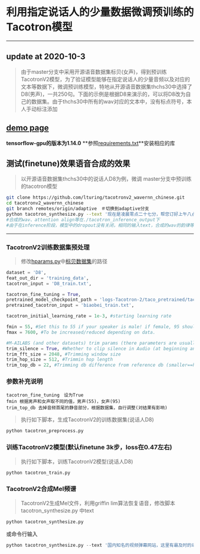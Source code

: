 # 利用指定说话人的少量数据微调预训练的Tacotron模型
---------------------------
**update at 2020-10-3**
----------------------------

> 由于master分支中采用开源语音数据集标贝(女声)，得到预训练TacotronV2模型，为了验证模型能够在指定说话人的少量音频以及对应的文本等数据下，微调预训练模型，特地从开源语音数据集thchs30中选择了D8(男声)，一共250句。下面的示例是根据D8来演示的，可以将D8改为自己的数据集。由于thchs30中所有的wav对应的文本中，没有标点符号，本人手动标注添加

## **[demo page](https://lturing.github.io/tacotronv2_wavernn_chinese/)**

**tensorflow-gpu的版本为1.14.0**
**参照[requirements.txt](https://github.com/lturing/tacotronv2_wavernn_chinese/blob/master/requirements.txt)**安装相应的库 

## 测试(finetune)效果语音合成的效果  
> 以开源语音数据集thchs30中的说话人D8为例，微调 master分支中预训练的tacotron模型

```bash
git clone https://github.com/lturing/tacotronv2_wavernn_chinese.git
cd tacotronv2_wavernn_chinese
git branch remotes/origin/adaptive　＃切换到adaptive分支
python tacotron_synthesize.py --text '现在是凌晨零点二十七分，帮您订好上午八点的闹钟。'
#合成的wav、attention align等在./tacotron_inference_output下
#由于在inference阶段，模型中的dropout没有关闭，相同的输入text，合成的wav的韵律等有轻微的不同
```

------------------------------


### TacotronV2训练数据集预处理
> 修改[hparams.py](https://github.com/lturing/tacotronv2_wavernn_chinese/blob/master/tacotron_hparams.py)中[标贝数据集](https://www.data-baker.com/open_source.html)的路径
```python
dataset = 'D8',
feat_out_dir = 'training_data',
tacotron_input = 'D8_train.txt',

tacotron_fine_tuning = True, 
pretrained_model_checkpoint_path = 'logs-Tacotron-2/taco_pretrained/tacotron_model.ckpt-206500',
pretrained_tacotron_input = 'biaobei_train.txt',

tacotron_initial_learning_rate = 1e-3, #starting learning rate

fmin = 55, #Set this to 55 if your speaker is male! if female, 95 should help taking off noise. (To test depending on dataset. Pitch info: male~[65, 260], female~[100, 525])
fmax = 7600, #To be increased/reduced depending on data.

#M-AILABS (and other datasets) trim params (there parameters are usually correct for any data, but definitely must be tuned for specific speakers)
trim_silence = True, #Whether to clip silence in Audio (at beginning and end of audio only, not the middle)
trim_fft_size = 2048, #Trimming window size
trim_hop_size = 512, #Trimmin hop length
trim_top_db = 22, #Trimming db difference from reference db (smaller==harder trim.)

```
### 参数补充说明
```
tacotron_fine_tuning　设为True
fmin 根据男声和女声取不同的值，男声(55)，女声(95)
trim_top_db 去掉音频首尾的静音部分，根据数据集，自行调整(对结果有影响)
```

> 执行如下脚本，生成TacotronV2的训练数据集(说话人D8)
```python
python tacotron_preprocess.py
```

### 训练TacotronV2模型(默认finetune 3k步，loss在0.47左右)
> 执行如下脚本，训练TacotronV2模型(说话人D8)
```python
python tacotron_train.py
```

### TacotronV2合成Mel频谱
> TacotronV2生成Mel文件，利用griffin lim算法恢复语音，修改脚本 tacotron_synthesize.py 中text
```python
python tacotron_synthesize.py
```

或命令行输入   
```python
python tacotron_synthesize.py --text '国内知名的视频弹幕网站，这里有最及时的动漫新番。'
```
